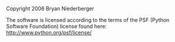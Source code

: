 Copyright 2006 Bryan Niederberger

The software is licensed according to the terms of the PSF (Python Software Foundation) license found here: http://www.python.org/psf/license/